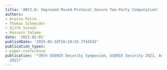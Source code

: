 ```yaml
---
title: 'ABY2.0: Improved Mixed-Protocol Secure Two-Party Computation'
authors:
- Arpita Patra
- Thomas Schneider
- Ajith Suresh
- Hossein Yalame
date: '2021-01-01'
publishDate: '2025-05-18T16:29:52.774454Z'
publication_types:
- paper-conference
publication: '*30th USENIX Security Symposium, USENIX Security 2021, August 11-13,
  2021*'
---
```

